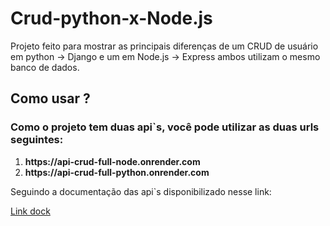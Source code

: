 <h1> Crud-python-x-Node.js </h1>
<p>
    Projeto feito para mostrar as principais diferenças de um CRUD de usuário em python -> Django e um em Node.js -> Express
    ambos utilizam o mesmo banco de dados.
</p>
<h2> Como usar ? </h2>
<h3>Como o projeto tem duas api`s, você pode utilizar as duas urls seguintes:</h3>
<ol>
    <li>
        <strong>https://api-crud-full-node.onrender.com</strong>
    </li>
    <li>
        <strong>https://api-crud-full-python.onrender.com</strong>
    </li>
</ol>

<p>Seguindo a documentação das api`s disponibilizado nesse link: </p> 
<a href="https://api-crud-full-python.onrender.com/api/docs/swagger-ui/"> Link dock</>
